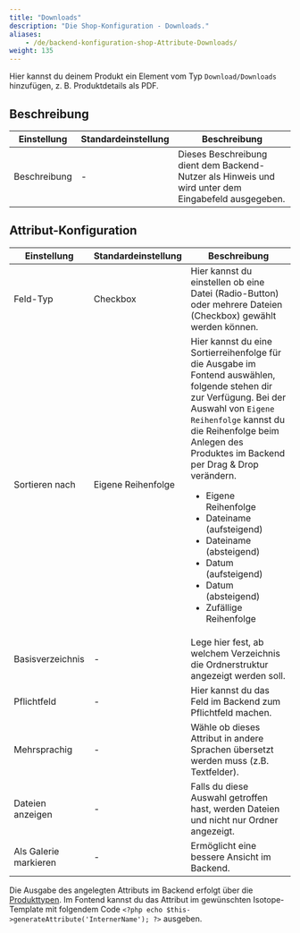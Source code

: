 ```yaml
---
title: "Downloads"
description: "Die Shop-Konfiguration - Downloads."
aliases:
    - /de/backend-konfiguration-shop-Attribute-Downloads/
weight: 135   
---
```



Hier kannst du deinem Produkt ein Element vom Typ `Download/Downloads` hinzufügen, z. B. Produktdetails als PDF.

## Beschreibung

<table>
    <thead>
        <tr>
            <th>Einstellung</th>
            <th>Standardeinstellung</th>
            <th>Beschreibung</th>
        </tr>
    </thead>
    <tbody>
        <tr>
            <td>Beschreibung</td>
            <td>-</td>
            <td>Dieses Beschreibung dient dem Backend-Nutzer als Hinweis und wird unter dem Eingabefeld ausgegeben.</td>
        </tr>
    </tbody>
</table>


## Attribut-Konfiguration

<table>
    <thead>
        <tr>
            <th>Einstellung</th>
            <th>Standardeinstellung</th>
            <th>Beschreibung</th>
        </tr>
    </thead>
    <tbody>
    	<tr>
            <td>Feld-Typ</td>
            <td>Checkbox</td>
            <td>Hier kannst du einstellen ob eine Datei (Radio-Button) oder mehrere Dateien (Checkbox) gewählt werden können.</td>
        </tr>
    	<tr>
            <td>Sortieren nach</td>
            <td>Eigene Reihenfolge</td>
            <td>Hier kannst du eine Sortierreihenfolge für die Ausgabe im Fontend auswählen, folgende stehen dir zur Verfügung. Bei der Auswahl von <code>Eigene Reihenfolge</code> kannst du die Reihenfolge beim <docrobot_route name="product-management">Anlegen des Produktes</docrobot_route> im Backend per Drag & Drop verändern.
            <ul>
            <li>Eigene Reihenfolge</li>
            <li>Dateiname (aufsteigend)</li>
            <li>Dateiname (absteigend)</li>
            <li>Datum (aufsteigend)</li>
            <li>Datum (absteigend)</li>
            <li>Zufällige Reihenfolge</li>
            </ul>
            </td>
        </tr>
    	<tr>
            <td>Basisverzeichnis</td>
            <td>-</td>
            <td>Lege hier fest, ab welchem Verzeichnis die Ordnerstruktur angezeigt werden soll.</td>
        </tr>
        <tr>
            <td>Pflichtfeld</td>
            <td>-</td>
            <td>Hier kannst du das Feld im Backend zum Pflichtfeld machen.</td>
        </tr>
        <tr>
        	<td>Mehrsprachig</td>
        	<td>-</td>
        	<td>Wähle ob dieses Attribut in andere Sprachen übersetzt werden muss (z.B. Textfelder).</td>
        </tr>
    	<tr>
            <td>Dateien anzeigen</td>
            <td>-</td>
            <td>Falls du diese Auswahl getroffen hast, werden Dateien und nicht nur Ordner angezeigt.</td>
        </tr>
        <tr>
            <td>Als Galerie markieren</td>
            <td>-</td>
            <td>Ermöglicht eine bessere Ansicht im Backend.</td>
        </tr>
	</tbody>
</table>

Die Ausgabe des angelegten Attributs im Backend erfolgt über die [Produkttypen](/de/backend-konfiguration-shop-Produkttypen/). Im Fontend kannst du das Attribut im gewünschten Isotope-Template mit folgendem Code `<?php echo $this->generateAttribute('InternerName'); ?>` ausgeben.
